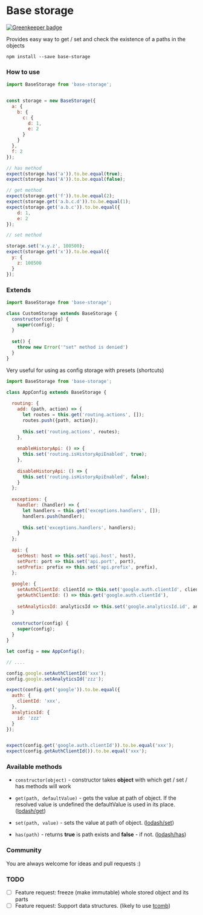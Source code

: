 # Base storage

[![Greenkeeper badge](https://badges.greenkeeper.io/tuchk4/base-storage.svg)](https://greenkeeper.io/)

Provides easy way to get / set and check the existence of a paths in the objects

`npm install --save base-storage`

### How to use
```js
import BaseStorage from 'base-storage';


const storage = new BaseStorage({
  a: {
    b: {
      c: {
        d: 1,
        e: 2
      }
    }
  },
  f: 2
});

// has method
expect(storage.has('a')).to.be.equal(true);
expect(storage.has('A')).to.be.equal(false);

// get method
expect(storage.get('f')).to.be.equal(2);
expect(storage.get('a.b.c.d')).to.be.equal(1);
expect(storage.get('a.b.c')).to.be.equal({
    d: 1,
    e: 2
});

// set method

storage.set('x.y.z', 100500);
expect(storage.get('x')).to.be.equal({
  y: {
    z: 100500
  }
});
```

### Extends

```js
import BaseStorage from 'base-storage';

class CustomStorage extends BaseStorage {
  constructor(config) {
    super(config);
  }
  
  set() {
    throw new Error('"set" method is denied')
  }
}
```

Very useful for using as config storage with presets (shortcuts)

```js
import BaseStorage from 'base-storage';

class AppConfig extends BaseStorage {
  
  routing: {
    add: (path, action) => {
      let routes = this.get('routing.actions', []);
      routes.push({path, action});
      
      this.set('routing.actions', routes);
    },
    
    enableHistoryApi: () => {
      this.set('routing.isHistoryApiEnabled', true);
    },
    
    disableHistoryApi: () => {
      this.set('routing.isHistoryApiEnabled', false);
    }
  };
  
  exceptions: {
    handler: (handler) => {
      let handlers = this.get('exceptions.handlers', []);
      handlers.push(handler);
      
      this.set('exceptions.handlers', handlers);
    }
  };
  
  api: {
    setHost: host => this.set('api.host', host),
    setPort: port => this.set('api.port', port),
    setPrefix: prefix => this.set('api.prefix', prefix),
  };
  
  google: {
    setAuthClientId: clientId => this.set('google.auth.clientId', clientId),
    getAuthClientId: () => this.get('google.auth.clientId'),
    
    setAnalyticsId: analyticsId => this.set('google.analyticsId.id', analyticsId),
  }
  
  constructor(config) {
    super(config);
  }
}

let config = new AppConfig();

// ....

config.google.setAuthClientId('xxx');
config.google.setAnalyticsId('zzz');

expect(config.get('google')).to.be.equal({
  auth: {
    clientId: 'xxx',
  },
  analyticsId: {
    id: 'zzz'
  }
});


expect(config.get('google.auth.clientId')).to.be.equal('xxx');
expect(config.getAuthClientId()).to.be.equal('xxx');
```

### Available methods

- `constructor(object)` - constructor takes **object** with which  get / set / has methods will work

- `get(path, defaultValue)` - gets the value at path of object. If the resolved value is undefined the defaultValue is used in its place. ([lodash/get](https://lodash.com/docs#get))
- `set(path, value)` - sets the value at path of object. ([lodash/set](https://lodash.com/docs#set)) 
- `has(path)` - returns **true** is path exists and **false** - if not. ([lodash/has](https://lodash.com/docs#has))

### Community
You are always welcome for ideas and pull requests :)


### TODO

- [ ] Feature request: freeze (make immutable) whole stored object and its parts
- [ ] Feature request: Support data structures. (likely to use [tcomb](https://github.com/gcanti/tcomb)) 
